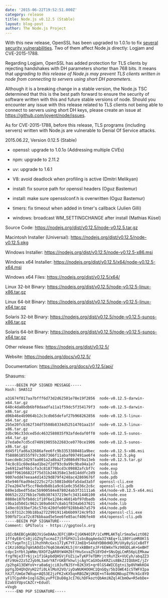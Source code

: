 ```yaml
---
date: '2015-06-22T19:52:51.000Z'
category: release
title: Node.js v0.12.5 (Stable)
layout: blog-post
author: The Node.js Project
---
```


With this new release, OpenSSL has been upgraded to 1.0.1o to fix [several
security vulnerabilities](http://openssl.org/news/secadv_20150611.txt). Two of
them affect Node.js directly: Logjam and CVE-2015-1788.

Regarding Logjam, OpenSSL has added protection for TLS clients by rejecting
handshakes with DH parameters shorter than 768 bits. It means that _upgrading
to this release of Node.js may prevent TLS clients written in node from
connecting to servers using short DH parameters_.

Although it is a breaking change in a stable version, the Node.js TSC
determined that this is the best path forward to ensure the security of
software written with this and future stable versions of node. Should you
encounter any issue with this release related to TLS clients not being able to
connect to servers using short DH keys, please create an issue at
https://github.com/joyent/node/issues.

As for CVE-2015-1788, before this release, TLS programs (including servers)
written with Node.js are vulnerable to Denial Of Service attacks.

2015.06.22, Version 0.12.5 (Stable)

- openssl: upgrade to 1.0.1o (Addressing multiple CVEs)

- npm: upgrade to 2.11.2

- uv: upgrade to 1.6.1

- V8: avoid deadlock when profiling is active (Dmitri Melikyan)

- install: fix source path for openssl headers (Oguz Bastemur)

- install: make sure opensslconf.h is overwritten (Oguz Bastemur)

- timers: fix timeout when added in timer's callback (Julien Gilli)

- windows: broadcast WM_SETTINGCHANGE after install (Mathias Küsel)

Source Code: https://nodejs.org/dist/v0.12.5/node-v0.12.5.tar.gz

Macintosh Installer (Universal): https://nodejs.org/dist/v0.12.5/node-v0.12.5.pkg

Windows Installer: https://nodejs.org/dist/v0.12.5/node-v0.12.5-x86.msi

Windows x64 Installer: https://nodejs.org/dist/v0.12.5/x64/node-v0.12.5-x64.msi

Windows x64 Files: https://nodejs.org/dist/v0.12.5/x64/

Linux 32-bit Binary: https://nodejs.org/dist/v0.12.5/node-v0.12.5-linux-x86.tar.gz

Linux 64-bit Binary: https://nodejs.org/dist/v0.12.5/node-v0.12.5-linux-x64.tar.gz

Solaris 32-bit Binary: https://nodejs.org/dist/v0.12.5/node-v0.12.5-sunos-x86.tar.gz

Solaris 64-bit Binary: https://nodejs.org/dist/v0.12.5/node-v0.12.5-sunos-x64.tar.gz

Other release files: https://nodejs.org/dist/v0.12.5/

Website: https://nodejs.org/docs/v0.12.5/

Documentation: https://nodejs.org/docs/v0.12.5/api/

Shasums:

```
-----BEGIN PGP SIGNED MESSAGE-----
Hash: SHA512

a31674f017aa7bfff6d73d2d62501e78e19f2856  node-v0.12.5-darwin-x64.tar.gz
648c4da8bdb6bf0daadfa11a1f59dc5f354179f3  node-v0.12.5-darwin-x86.tar.gz
d06b46e4b9064b12c3cdb65defaf27b968262856  node-v0.12.5-linux-x64.tar.gz
2b5e20fcb362f34df5508b8334d52514701aa15f  node-v0.12.5-linux-x86.tar.gz
2dbc96c33dced5dc4632588035f92afdedaf0ff0  node-v0.12.5-sunos-x64.tar.gz
27eda0e7cd5cd748919055b22683ce0770ce1906  node-v0.12.5-sunos-x86.tar.gz
dd45f1fad6a32686afee6fc9b3353380481a9bec  node-v0.12.5-x86.msi
f5888618555f97c3d67366f11abaf097491ae6f4  node-v0.12.5.pkg
baecde8c2d297aa001a2a8ba2f2d086d970a13eb  node-v0.12.5.tar.gz
f4c8c81c60ed4ad1be2f2df93c0a99c9ba94a1e7  node.exe
2e6912adf6b1cfa3c818770bcd3c09882afcbf7c  node.exp
e88ff96166822f75d31b246358e13e814ddfc2d9  node.lib
9007edd47eeaa4d14329d879f4248ac42869676f  node.pdb
45e946f6ad94e2225c2f2c5081bd6bfa5dad3a5f  openssl-cli.exe
27ea2047ef5ccf0ebdb8b1a9c61e0c35d36c2c6c  openssl-cli.pdb
689e1dbedf5dac5b900584e878024ab3f31111a6  x64/node-v0.12.5-x64.msi
00652c22276b1e7b0b307437219efc3431446100  x64/node.exe
8888e187bfb8dc1f18f6e1284c46014bf97dbadb  x64/node.exp
c9ba1d50d1c962c169a0d47c8ab1f834ab637621  x64/node.lib
149ec0193bef26c57dc420dfe00f928bb4b7a579  x64/node.pdb
5cc07312c39b18ba27229919114b6b09724c9fb3  x64/openssl-cli.exe
590fb71ca72c876bbaad5e5ee6fe85acf406fe40  x64/openssl-cli.pdb
-----BEGIN PGP SIGNATURE-----
Comment: GPGTools - https://gpgtools.org

iQIcBAEBCgAGBQJViGeDAAoJEFCjBR+IjGKN4OIP/iCxMMLAKTqlrSma5wiztO82
1ff4yE8rCs0jiGZVgTucmaI7j5fGFHJi1sbsBqqAeda3IYAEq+lL180YioHR8KlS
47cTvqeTnjIj1JhzhhRcGxs17IyK7YFJJmEQ+54XdYDB0dHDJM/UXy8ySiCxBdTf
c1Kzi6OGp7qmSAOdIo76q63AxWzKL5jVrxkBBmtyJFr6EW4xTkz98GDLaK+GeBHT
cdpcInYbtJpWNm/8XOfZqAR0tW4HZ6tYHuSxvaZh18YDd+SNsQgLCmR56pLEMkaw
frgfNje37r6jjx1f1GkpbdQHSVjFUZiiwTyKP7eTDMrjttRuYZk+VUCyh/abqZZ3
dfz9Ue22z5ZJyb9L3adrYATrGKBfkhwljcAgYCaGXOokKRZis8BkZJIQUbHI/jZr
/p2hg413EWYoV+ra0a6qjci0JufNJ5Y+02K3XS+qr0lGS4WICEgtni3p0VhWkKO4
ppYgJD4QhQVyH22fi0LklMoX2VO/iyDaNUKHOOHC1QnGQy/5bIGWE4IcSTWFXIpa
hXJT/UmGe7WXup+AQ53E2jzFK2xKX5qnRBGZWjUKQE+nT4o06QNbupZfMckGc8YO
yF1TCguhR+1oglGZbLyvPfCDuD8gJcI76LhDFkoztQbAmiNZql4CbmOw+R5ebDe+
E2abSYUpsCAZCr+Edudl
=Vxgb
-----END PGP SIGNATURE-----
```
